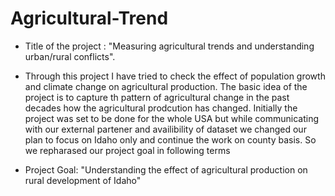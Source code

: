 # Agricultural-Trend

- Title of the project : "Measuring agricultural trends and understanding urban/rural conflicts". 

- Through this project I have tried to check the effect of population growth and climate change on agricultural production. The basic idea of the project is to capture th pattern of agricultural change in the past decades how the agricultural prodcution has changed. Initially the project was set to be done for the whole USA but while communicating with our external partener and availibility of dataset we changed our plan to focus on Idaho only and continue the work on county basis. So we repharased our project goal in following terms

- Project Goal: "Understanding the effect of agricultural production on rural development of Idaho"
